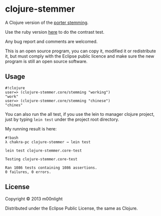 # clojure-stemmer

A Clojure version of the [porter stemming](http://tartarus.org/martin/PorterStemmer/).

Use the ruby version [here](https://github.com/raypereda/stemmify/blob/master/lib/stemmify.rb) to do the contrast test.

Any bug report and comments are welcomed.

This is an open source program, you can copy it, modified it or redistribute it, but must comply with the Eclipse public
licence and make sure the new program is still an open source software.

## Usage

```
#!clojure
user=> (clojure-stemmer.core/stemming "working")
"work"
user=> (clojure-stemmer.core/stemming "chinese")
"chines"
```

You can also run the all test, if you use the lein to manager clojure project, just by typing `lein test` under
the project root directory.

My running result is here:

```
#!bash
λ chakra-pc clojure-stemmer → lein test

lein test clojure-stemmer.core-test

Testing clojure-stemmer.core-test

Ran 1086 tests containing 1086 assertions.
0 failures, 0 errors.
```

## License

Copyright © 2013 m00nlight

Distributed under the Eclipse Public License, the same as Clojure.
